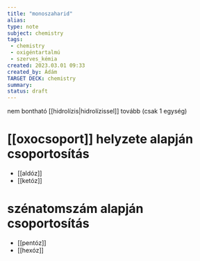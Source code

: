 ```yaml
---
title: "monoszaharid"
alias: 
type: note
subject: chemistry
tags:
 - chemistry
 - oxigéntartalmú
 - szerves_kémia
created: 2023.03.01 09:33
created_by: Ádám
TARGET DECK: chemistry
summary: 
status: draft 
---
```

nem bontható [[hidrolízis|hidrolízissel]] tovább (csak 1 egység)

# [[oxocsoport]] helyzete alapján csoportosítás
- [[aldóz]]
- [[ketóz]]

# szénatomszám alapján csoportosítás
- [[pentóz]] 
- [[hexóz]]